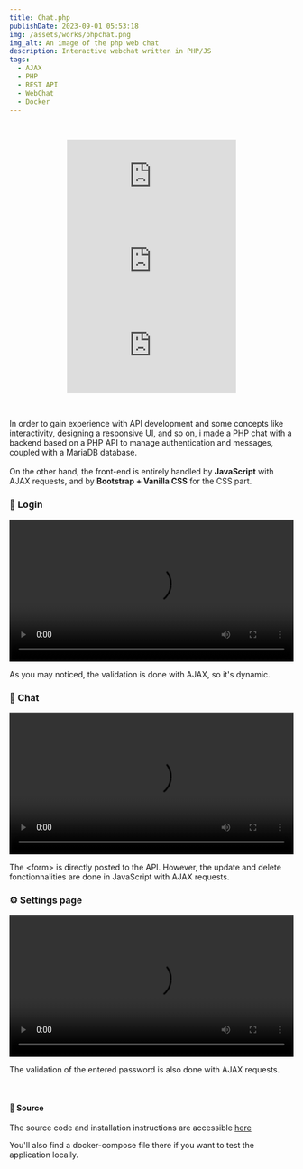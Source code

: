 ```yaml
---
title: Chat.php
publishDate: 2023-09-01 05:53:18
img: /assets/works/phpchat.png
img_alt: An image of the php web chat
description: Interactive webchat written in PHP/JS  
tags:
  - AJAX
  - PHP
  - REST API
  - WebChat
  - Docker
---
```


<div align="center">
  <br/>    
  
  ![GitHub top language](https://img.shields.io/github/languages/top/NullBrunk/Chat.php?style=for-the-badge)
  ![GitHub commit activity](https://img.shields.io/github/commit-activity/m/NullBrunk/Chat.php?style=for-the-badge)
  ![repo size](https://img.shields.io/github/repo-size/NullBrunk/Chat.php?style=for-the-badge)

  <br>
</div>


In order to gain experience with API development and some concepts like interactivity, designing a responsive UI, and so on, i made a PHP chat with a backend based on a PHP API to manage authentication and messages, coupled with a MariaDB database.
<br><br>
On the other hand, the front-end is entirely handled by **JavaScript** with AJAX requests, and by **Bootstrap + Vanilla CSS** for the CSS part.

### 🔐 Login

<video controls style="width: 100%;">
  <source src="https://github.com/NullBrunk/Chat.php/assets/125673909/d5de75cd-9410-4fae-b0c1-2001a0a46c63" type="video/mp4" />
</video>

As you may noticed, the validation is done with AJAX, so it's dynamic.

### 💬 Chat 

<video controls style="width: 100%;">
  <source src="https://github.com/NullBrunk/Chat.php/assets/125673909/57a08d7c-36eb-4879-a80d-c4a467fbe4b5" type="video/mp4" />
</video>

The \<form\> is directly posted to the API. However, the update and delete fonctionnalities are done in JavaScript with AJAX requests.

### ⚙️ Settings page

<video controls style="width: 100%;">
  <source src="https://github.com/NullBrunk/Chat.php/assets/125673909/8b722d85-87a6-4c55-b98c-7414ab3b9157" type="video/mp4" />
</video>

The validation of the entered password is also done with AJAX requests.

<br>


#### 📂 Source

The source code and installation instructions are accessible <a href="https://github.com/NullBrunk/Chat.php" target="_blank">here</a>

You'll also find a docker-compose file there if you want to test the application locally.


